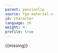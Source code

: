 ```yaml
---
parent: passionlip
source: fgo-material-v
id: character
language: zh
weight: 4
profile: true
---
```


{{missing}}
